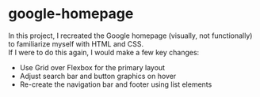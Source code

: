 # google-homepage
In this project, I recreated the Google homepage (visually, not functionally) to familiarize myself with HTML and CSS.  
If I were to do this again, I would make a few key changes:
- Use Grid over Flexbox for the primary layout
- Adjust search bar and button graphics on hover
- Re-create the navigation bar and footer using list elements